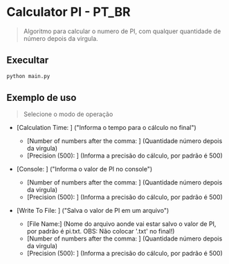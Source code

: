 # Calculator PI - PT_BR
> Algoritmo para calcular o numero de PI, com qualquer quantidade de número depois da virgula.

## Execultar

```sh
python main.py
```

## Exemplo de uso

> Selecione o modo de operação 

* [Calculation Time: ] ("Informa o tempo para o cálculo no final")
    * [Number of numbers after the comma: ] (Quantidade número depois da virgula)
    * [Precision (500): ] (Informa a precisão do cálculo, por padrão é 500)

* [Console: ] ("Informa o valor de PI no console")
    * [Number of numbers after the comma: ] (Quantidade número depois da virgula)
    * [Precision (500): ] (Informa a precisão do cálculo, por padrão é 500)

* [Write To File: ] ("Salva o valor de PI em um arquivo")
    *   [File Name:] (Nome do arquivo aonde vai estar salvo o valor de PI, por padrão é pi.txt. OBS: Não colocar '.txt' no final!)
    * [Number of numbers after the comma: ] (Quantidade número depois da virgula)
    * [Precision (500): ] (Informa a precisão do cálculo, por padrão é 500)


